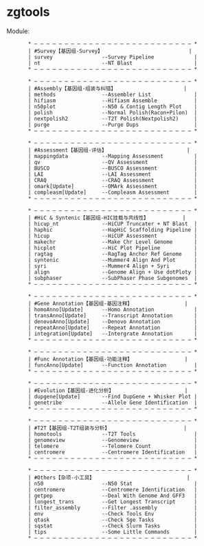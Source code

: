 # zgtools
Module:


           * — — — — — — — — — — — — — — — — — — — — — — — — — — *
           | #Survey【基因组-Survey】                            |
           | survey                --Survey Pipeline             |
           | nt                    --NT Blast                    |
           * — — — — — — — — — — — — — — — — — — — — — — — — — — *
 
           * — — — — — — — — — — — — — — — — — — — — — — — — — — *
           | #Assembly【基因组-组装与纠错】                      |
           | methods               --Assembler List              |
           | hifiasm               --Hifiasm Assemble            |
           | n50plot               --N50 & Contig Length Plot    |
           | polish                --Normal Polish(Racon+Pilon)  |
           | nextpolish2           --T2T Polish(Nextpolish2)     |
           | purge                 --Purge Dups                  |
           * — — — — — — — — — — — — — — — — — — — — — — — — — — *
                                           
           * — — — — — — — — — — — — — — — — — — — — — — — — — — *
           | #Assessment【基因组-评估】                          |    
           | mappingdata           --Mapping Assessment          |
           | qv                    --QV Assessment               |
           | BUSCO                 --BUSCO Assessment            |
           | LAI                   --LAI Assessment              |
           | CRAQ                  --CRAQ Assessment             |
           | omark[Update]         --OMArk Assessment            |
           | compleasm[Update]     --Compleasm Assessment        |
           * — — — — — — — — — — — — — — — — — — — — — — — — — — *

           * — — — — — — — — — — — — — — — — — — — — — — — — — — *
           | #HiC & Syntenic【基因组-HIC挂载与共线性】           |
           | hicup_nt              --HiCUP Truncater + NT Blast  |
           | haphic                --HapHiC Scaffolding Pipeline |
           | hicup                 --HiCUP Assessment            |
           | makechr               --Make Chr Level Genome       |
           | hicplot               --HiC Plot Pipeline           |
           | ragtag                --RagTag Anchor Ref Genome    |
           | syntenic              --Mummer4 Align And Plot      |
           | syri                  --Mummer4 Align + Syri        |  
           | align                 --Genome Align + Use dotPloty |
           | subphaser             --SubPhaser Phase Subgenomes  |
           * — — — — — — — — — — — — — — — — — — — — — — — — — — *

           * — — — — — — — — — — — — — — — — — — — — — — — — — — *
           | #Gene Annotation【基因组-基因注释】                 |
           | homoAnno[Update]      --Homo Annotation             |
           | transAnno[Update]     --Transcript Annotation       |
           | denovoAnno[Update]    --Denovo Annotation           |
           | repeatAnno[Update]    --Repeat Annotation           |
           | integration[Update]   --Intergrate Annotation       |
           * — — — — — — — — — — — — — — — — — — — — — — — — — — *

           * — — — — — — — — — — — — — — — — — — — — — — — — — — *
           | #Func Annotation【基因组-功能注释】                 |
           | funcAnno[Update]      --Function Annotation         |
           * — — — — — — — — — — — — — — — — — — — — — — — — — — *

           * — — — — — — — — — — — — — — — — — — — — — — — — — — *
           | #Evolution【基因组-进化分析】                       |
           | dupgene[Update]       --Find DupGene + Whisker Plot |
           | genetribe             --Allele Gene Identification  |
           * — — — — — — — — — — — — — — — — — — — — — — — — — — *

           * — — — — — — — — — — — — — — — — — — — — — — — — — — *
           | #T2T【基因组-T2T组装与分析】                        |
           | homotools             --T2T Tools                   |
           | genomeview            --Genomeview                  |
           | telomere              --Telomere Count              |
           | centromere            --Centromere Identification   |
           * — — — — — — — — — — — — — — — — — — — — — — — — — — *

           * — — — — — — — — — — — — — — — — — — — — — — — — — — *
           | #Others【杂项-小工具】                              |
           | n50                   --N50 Stat                    |
           | centromere            --Centromere Identification   |
           | getpep                --Deal With Genome And GFF3   |
           | longest_trans         --Get Longest Transcript      |
           | filter_assembly       --Filter .assembly            |
           | env                   --Check Tools Env             |
           | qtask                 --Check Sge Tasks             |
           | sqstat                --Check Slurm Tasks           |
           | tips                  --Some Little Commands        |
           * — — — — — — — — — — — — — — — — — — — — — — — — — — *

           
